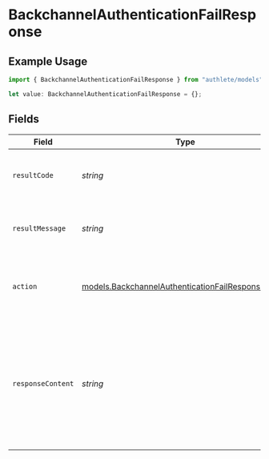 # BackchannelAuthenticationFailResponse

## Example Usage

```typescript
import { BackchannelAuthenticationFailResponse } from "authlete/models";

let value: BackchannelAuthenticationFailResponse = {};
```

## Fields

| Field                                                                                                                                                             | Type                                                                                                                                                              | Required                                                                                                                                                          | Description                                                                                                                                                       |
| ----------------------------------------------------------------------------------------------------------------------------------------------------------------- | ----------------------------------------------------------------------------------------------------------------------------------------------------------------- | ----------------------------------------------------------------------------------------------------------------------------------------------------------------- | ----------------------------------------------------------------------------------------------------------------------------------------------------------------- |
| `resultCode`                                                                                                                                                      | *string*                                                                                                                                                          | :heavy_minus_sign:                                                                                                                                                | The code which represents the result of the API call.                                                                                                             |
| `resultMessage`                                                                                                                                                   | *string*                                                                                                                                                          | :heavy_minus_sign:                                                                                                                                                | A short message which explains the result of the API call.                                                                                                        |
| `action`                                                                                                                                                          | [models.BackchannelAuthenticationFailResponseAction](../models/backchannelauthenticationfailresponseaction.md)                                                    | :heavy_minus_sign:                                                                                                                                                | The next action that the authorization server implementation should take.                                                                                         |
| `responseContent`                                                                                                                                                 | *string*                                                                                                                                                          | :heavy_minus_sign:                                                                                                                                                | The content that the authorization server implementation is to return to the client<br/>application. Its format varies depending on the value of `action` parameter.<br/> |